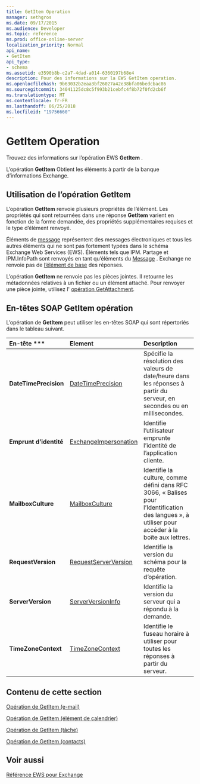 ```yaml
---
title: GetItem Operation
manager: sethgros
ms.date: 09/17/2015
ms.audience: Developer
ms.topic: reference
ms.prod: office-online-server
localization_priority: Normal
api_name:
- GetItem
api_type:
- schema
ms.assetid: e3590b8b-c2a7-4dad-a014-6360197b68e4
description: Pour des informations sur la EWS GetItem operation.
ms.openlocfilehash: 9b63032b2eaa3bf26027a42e38bfa06bedcbac86
ms.sourcegitcommit: 34041125dc8c5f993b21cebfc4f8b72f0fd2cb6f
ms.translationtype: MT
ms.contentlocale: fr-FR
ms.lasthandoff: 06/25/2018
ms.locfileid: "19756660"
---
```

# <a name="getitem-operation"></a>GetItem Operation

Trouvez des informations sur l’opération EWS **GetItem** . 
  
L’opération **GetItem** Obtient les éléments à partir de la banque d’informations Exchange. 
  
## <a name="using-the-getitem-operation"></a>Utilisation de l’opération GetItem

L’opération **GetItem** renvoie plusieurs propriétés de l’élément. Les propriétés qui sont retournées dans une réponse **GetItem** varient en fonction de la forme demandée, des propriétés supplémentaires requises et le type d’élément renvoyé. 
  
Éléments de [message](message-ex15websvcsotherref.md) représentent des messages électroniques et tous les autres éléments qui ne sont pas fortement typées dans le schéma Exchange Web Services (EWS). Éléments tels que IPM. Partage et IPM.InfoPath sont renvoyés en tant qu’éléments du [Message](message-ex15websvcsotherref.md) . Exchange ne renvoie pas de [l’élément de base](item.md) des réponses. 
  
L’opération **GetItem** ne renvoie pas les pièces jointes. Il retourne les métadonnées relatives à un fichier ou un élément attaché. Pour renvoyer une pièce jointe, utilisez l' [opération GetAttachment](getattachment-operation.md).
  
## <a name="getitem-operation-soap-headers"></a>En-têtes SOAP GetItem opération

L’opération de **GetItem** peut utiliser les en-têtes SOAP qui sont répertoriés dans le tableau suivant. 
  
|En-tête ***|****Element****|****Description****|
|:-----|:-----|:-----|
|**DateTimePrecision** <br/> |[DateTimePrecision](datetimeprecision.md) <br/> |Spécifie la résolution des valeurs de date/heure dans les réponses à partir du serveur, en secondes ou en millisecondes.  <br/> |
|**Emprunt d’identité** <br/> |[ExchangeImpersonation](exchangeimpersonation.md) <br/> |Identifie l’utilisateur emprunte l’identité de l’application cliente.  <br/> |
|**MailboxCulture** <br/> |[MailboxCulture](mailboxculture.md) <br/> |Identifie la culture, comme défini dans RFC 3066, « Balises pour l’Identification des langues », à utiliser pour accéder à la boîte aux lettres.  <br/> |
|**RequestVersion** <br/> |[RequestServerVersion](requestserverversion.md) <br/> |Identifie la version du schéma pour la requête d’opération.  <br/> |
|**ServerVersion** <br/> |[ServerVersionInfo](serverversioninfo.md) <br/> |Identifie la version du serveur qui a répondu à la demande.  <br/> |
|**TimeZoneContext** <br/> |[TimeZoneContext](timezonecontext.md) <br/> |Identifie le fuseau horaire à utiliser pour toutes les réponses à partir du serveur.  <br/> |
   
## <a name="in-this-section"></a>Contenu de cette section

[Opération de GetItem (e-mail)](getitem-operation-email-message.md)
  
[Opération de GetItem (élément de calendrier)](getitem-operation-calendar-item.md)
  
[Opération de GetItem (tâche)](getitem-operation-task.md)
  
[Opération de GetItem (contacts)](getitem-operation-contact.md)
  
## <a name="see-also"></a>Voir aussi



[Référence EWS pour Exchange](ews-reference-for-exchange.md)

